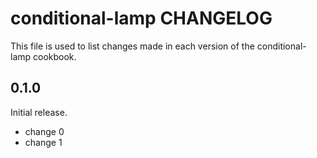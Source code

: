 # conditional-lamp CHANGELOG

This file is used to list changes made in each version of the conditional-lamp cookbook.

## 0.1.0

Initial release.

- change 0
- change 1
